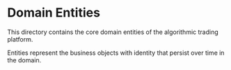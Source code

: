 # Domain Entities

This directory contains the core domain entities of the algorithmic trading platform.

Entities represent the business objects with identity that persist over time in the domain.